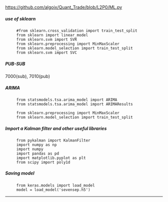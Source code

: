 https://github.com/algoix/Quant_Trade/blob/L2P0/ML.py

##### use of sklearn

         #from sklearn.cross_validation import train_test_split
         from sklearn import linear_model
         from sklearn.svm import SVR
         from sklearn.preprocessing import MinMaxScaler
         from sklearn.model_selection import train_test_split
         from sklearn.svm import SVC

##### PUB-SUB
7000(sub), 7010(pub)

##### ARIMA
         from statsmodels.tsa.arima_model import ARIMA
         from statsmodels.tsa.arima_model import ARIMAResults

         from sklearn.preprocessing import MinMaxScaler
         from sklearn.model_selection import train_test_split

##### Import a Kalman filter and other useful libraries
         from pykalman import KalmanFilter
         import numpy as np
         import numpy
         import pandas as pd
         import matplotlib.pyplot as plt
         from scipy import poly1d

##### Saving model

         from keras.models import load_model
         model = load_model('sevensep.h5')
---

         



